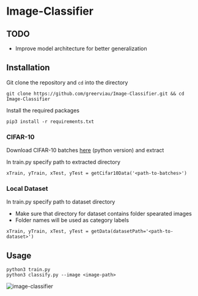# Image-Classifier

## TODO
* Improve model architecture for better generalization

## Installation
Git clone the repository and ```cd``` into the directory
```
git clone https://github.com/greerviau/Image-Classifier.git && cd Image-Classifier
```
Install the required packages
```
pip3 install -r requirements.txt
```
### CIFAR-10
Download CIFAR-10 batches [here](https://www.cs.toronto.edu/~kriz/cifar.html) (python version) and extract

In train.py specify path to extracted directory
```
xTrain, yTrain, xTest, yTest = getCifar10Data('<path-to-batches>')
```
### Local Dataset
In train.py specify path to dataset directory
* Make sure that directory for dataset contains folder spearated images
* Folder names will be used as category labels
```
xTrain, yTrain, xTest, yTest = getData(datasetPath='<path-to-dataset>')
```

## Usage
```
python3 train.py
python3 classify.py --image <image-path>
```

![image-classifier](https://user-images.githubusercontent.com/36581610/53276953-83455500-36cf-11e9-8837-8b79a1f2c236.PNG)

